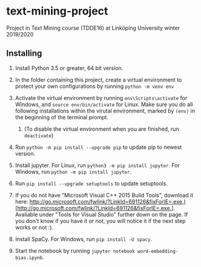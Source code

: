 # text-mining-project
Project in Text Mining course (TDDE16) at Linköping University winter 2019/2020

## Installing
1. Install Python 3.5 or greater, 64 bit version.

2. In the folder containing this project, create a virtual environment to protect your own configurations by running `python -m venv env`

3. Activate the virtual environment by running `env\Scripts\activate` for Windows, and `source env/bin/activate` for Linux. Make sure you do all following installations within the virutal environment, marked by `(env)` in the beginning of the terminal prompt.

    1. (To disable the virtual environment when you are finished, run `deactivate`)

4. Run `python -m pip install --upgrade pip` to update pip to newest version.

5. Install jupyter. For Linux, run `python3 -m pip install jupyter`. For Windows, run `python -m pip install jupyter`.

6. Run `pip install --upgrade setuptools` to update setuptools.

7. If you do not have "Microsoft Visual C++ 2015 Build Tools", download it here: http://go.microsoft.com/fwlink/?LinkId=691126&fixForIE=.exe.)[http://go.microsoft.com/fwlink/?LinkId=691126&fixForIE=.exe.]. Avaliable under "Tools for Visual Studio" further down on the page. If you don't know if you have it or not, you will notice it if the next step works or not :).

8. Install SpaCy. For Windows, run `pip install -U spacy`.

9. Start the notebook by running `jupyter notebook word-embedding-bias.ipynb`.



